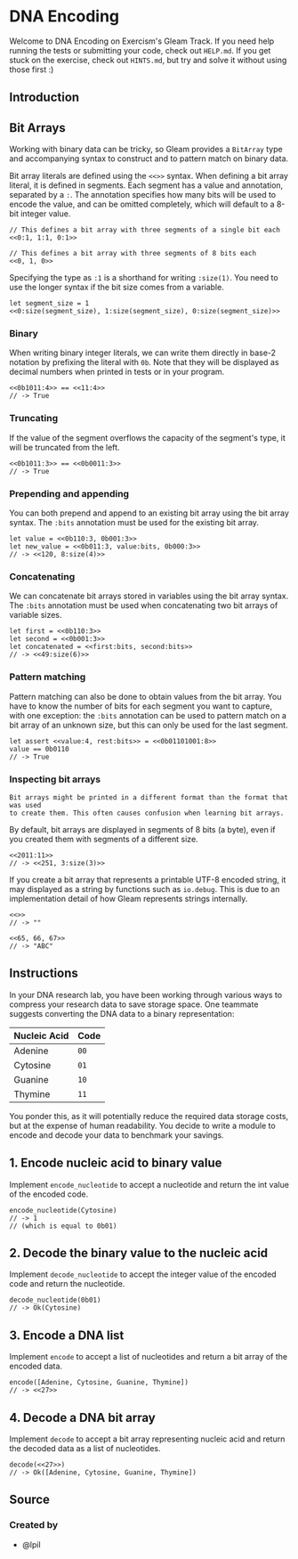 # DNA Encoding

Welcome to DNA Encoding on Exercism's Gleam Track.
If you need help running the tests or submitting your code, check out `HELP.md`.
If you get stuck on the exercise, check out `HINTS.md`, but try and solve it without using those first :)

## Introduction

## Bit Arrays

Working with binary data can be tricky, so Gleam provides a `BitArray` type and accompanying syntax to construct and to pattern match on binary data.

Bit array literals are defined using the `<<>>` syntax. When defining a bit array literal, it is defined in segments. Each segment has a value and annotation, separated by a `:`. The annotation specifies how many bits will be used to encode the value, and can be omitted completely, which will default to a 8-bit integer value.

```gleam
// This defines a bit array with three segments of a single bit each
<<0:1, 1:1, 0:1>>

// This defines a bit array with three segments of 8 bits each
<<0, 1, 0>>
```

Specifying the type as `:1` is a shorthand for writing `:size(1)`. You need to use the longer syntax if the bit size comes from a variable.

```gleam
let segment_size = 1
<<0:size(segment_size), 1:size(segment_size), 0:size(segment_size)>>
```

### Binary

When writing binary integer literals, we can write them directly in base-2 notation by prefixing the literal with `0b`. Note that they will be displayed as decimal numbers when printed in tests or in your program.

```gleam
<<0b1011:4>> == <<11:4>>
// -> True
```

### Truncating

If the value of the segment overflows the capacity of the segment's type, it will be truncated from the left.

```gleam
<<0b1011:3>> == <<0b0011:3>>
// -> True
```

### Prepending and appending

You can both prepend and append to an existing bit array using the bit array syntax. The `:bits` annotation must be used for the existing bit array.

```gleam
let value = <<0b110:3, 0b001:3>>
let new_value = <<0b011:3, value:bits, 0b000:3>>
// -> <<120, 8:size(4)>>
```

### Concatenating

We can concatenate bit arrays stored in variables using the bit array syntax. The `:bits` annotation must be used when concatenating two bit arrays of variable sizes.

```gleam
let first = <<0b110:3>>
let second = <<0b001:3>>
let concatenated = <<first:bits, second:bits>>
// -> <<49:size(6)>>
```

### Pattern matching

Pattern matching can also be done to obtain values from the bit array. You have to know the number of bits for each segment you want to capture, with one exception: the `:bits` annotation can be used to pattern match on a bit array of an unknown size, but this can only be used for the last segment.

```gleam
let assert <<value:4, rest:bits>> = <<0b01101001:8>>
value == 0b0110
// -> True
```

### Inspecting bit arrays

~~~~exercism/note
Bit arrays might be printed in a different format than the format that was used
to create them. This often causes confusion when learning bit arrays.
~~~~

By default, bit arrays are displayed in segments of 8 bits (a byte), even if you created them with segments of a different size.

```gleam
<<2011:11>>
// -> <<251, 3:size(3)>>
```

If you create a bit array that represents a printable UTF-8 encoded string, it may displayed as a string by functions such as `io.debug`. This is due to an implementation detail of how Gleam represents strings internally.

```gleam
<<>>
// -> ""

<<65, 66, 67>>
// -> "ABC"
```

## Instructions

In your DNA research lab, you have been working through various ways to compress your research data to save storage space. One teammate suggests converting the DNA data to a binary representation:

| Nucleic Acid | Code  |
| ------------ | ----- |
| Adenine      |  `00` |
| Cytosine     |  `01` |
| Guanine      |  `10` |
| Thymine      |  `11` |

You ponder this, as it will potentially reduce the required data storage costs, but at the expense of human readability. You decide to write a module to encode and decode your data to benchmark your savings.

## 1. Encode nucleic acid to binary value

Implement `encode_nucleotide` to accept a nucleotide and return the int value of the encoded code.

```gleam
encode_nucleotide(Cytosine)
// -> 1
// (which is equal to 0b01)
```

## 2. Decode the binary value to the nucleic acid

Implement `decode_nucleotide` to accept the integer value of the encoded code and return the nucleotide.

```gleam
decode_nucleotide(0b01)
// -> Ok(Cytosine)
```

## 3. Encode a DNA list

Implement `encode` to accept a list of nucleotides and return a bit array of the encoded data.

```gleam
encode([Adenine, Cytosine, Guanine, Thymine])
// -> <<27>>
```

## 4. Decode a DNA bit array

Implement `decode` to accept a bit array representing nucleic acid and return the decoded data as a list of nucleotides.

```gleam
decode(<<27>>)
// -> Ok([Adenine, Cytosine, Guanine, Thymine])
```

## Source

### Created by

- @lpil